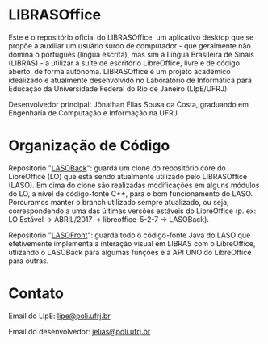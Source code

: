 # LIBRASOffice
Este é o repositório oficial do LIBRASOffice, um aplicativo desktop que se propõe a auxiliar um usuário surdo de computador - que geralmente não domina o português (língua escrita), mas sim a Língua Brasileira de Sinais (LIBRAS) - a utilizar a suíte de escritório LibreOffice, livre e de código aberto, de forma autônoma. LIBRASOffice é um projeto acadêmico idealizado e atualmente desenvolvido no Laboratório de Informática para Educação da Universidade Federal do Rio de Janeiro (LIpE/UFRJ).

Desenvolvedor principal: Jônathan Elias Sousa da Costa, graduando em Engenharia de Computação e Informação na UFRJ.


# Organização de Código
Repositório "[LASOBack](https://github.com/jeliascosta/LASOBack)": guarda um clone do repositório core do LibreOffice (LO) que está sendo atualmente utilizado pelo LIBRASOffice (LASO). Em cima do clone são realizadas modificações em alguns módulos do LO, a nível de código-fonte C++, para o bom funcionamento do LASO. Porcuramos manter o branch utilizado sempre atualizado, ou seja, correspondendo a uma das últimas versões estáveis do LibreOffice (p. ex: LO Estável -> ABRIL/2017 -> libreoffice-5-2-7 -> LASOBack).

Repositório "[LASOFront](https://github.com/jeliascosta/LASOFront)": guarda todo o código-fonte Java do LASO que efetivemente implementa a interação visual em LIBRAS com o LibreOffice, utlizando o LASOBack para algumas funções e a API UNO do LibreOffice para outras.


# Contato
Email do LIpE: lipe@poli.ufrj.br

Email do desenvolvedor: jelias@poli.ufrj.br
